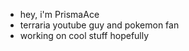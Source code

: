 - hey, i'm PrismaAce
- terraria youtube guy and pokemon fan
- working on cool stuff hopefully

<!---
PrismaAce/PrismaAce is a ✨ special ✨ repository because its `README.md` (this file) appears on your GitHub profile.
You can click the Preview link to take a look at your changes.
--->
